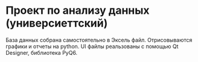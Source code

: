 # Проект по анализу данных (универсиеттский)
База данных собрана самостоятельно в Эксель файл. Отрисовываются графики и отчеты на python. UI файлы реальзованы с помощью Qt Designer, библиотека PyQ6.
